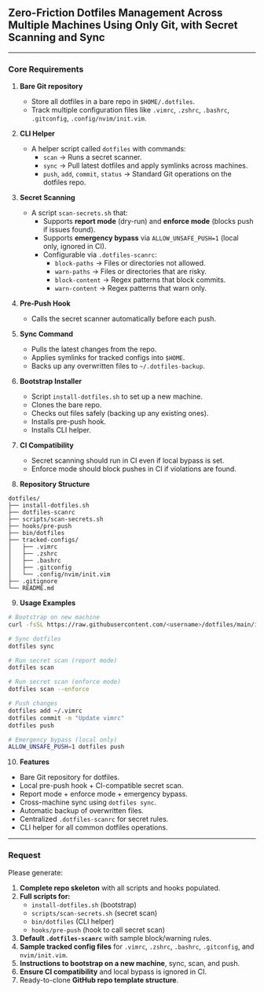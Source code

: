 ## Zero-Friction Dotfiles Management Across Multiple Machines Using Only Git, with Secret Scanning and Sync

---

### Core Requirements

1. **Bare Git repository**
   - Store all dotfiles in a bare repo in `$HOME/.dotfiles`.
   - Track multiple configuration files like `.vimrc`, `.zshrc`, `.bashrc`, `.gitconfig`, `.config/nvim/init.vim`.

2. **CLI Helper**
   - A helper script called `dotfiles` with commands:
     - `scan` → Runs a secret scanner.
     - `sync` → Pull latest dotfiles and apply symlinks across machines.
     - `push`, `add`, `commit`, `status` → Standard Git operations on the dotfiles repo.

3. **Secret Scanning**
   - A script `scan-secrets.sh` that:
     - Supports **report mode** (dry-run) and **enforce mode** (blocks push if issues found).
     - Supports **emergency bypass** via `ALLOW_UNSAFE_PUSH=1` (local only, ignored in CI).
     - Configurable via `.dotfiles-scanrc`:
       - `block-paths` → Files or directories not allowed.
       - `warn-paths` → Files or directories that are risky.
       - `block-content` → Regex patterns that block commits.
       - `warn-content` → Regex patterns that warn only.

4. **Pre-Push Hook**
   - Calls the secret scanner automatically before each push.

5. **Sync Command**
   - Pulls the latest changes from the repo.
   - Applies symlinks for tracked configs into `$HOME`.
   - Backs up any overwritten files to `~/.dotfiles-backup`.

6. **Bootstrap Installer**
   - Script `install-dotfiles.sh` to set up a new machine.
   - Clones the bare repo.
   - Checks out files safely (backing up any existing ones).
   - Installs pre-push hook.
   - Installs CLI helper.

7. **CI Compatibility**
   - Secret scanning should run in CI even if local bypass is set.
   - Enforce mode should block pushes in CI if violations are found.

8. **Repository Structure**
```
dotfiles/
├── install-dotfiles.sh
├── dotfiles-scanrc
├── scripts/scan-secrets.sh
├── hooks/pre-push
├── bin/dotfiles
├── tracked-configs/
│   ├── .vimrc
│   ├── .zshrc
│   ├── .bashrc
│   ├── .gitconfig
│   └── .config/nvim/init.vim
├── .gitignore
└── README.md
```

9. **Usage Examples**
```bash
# Bootstrap on new machine
curl -fsSL https://raw.githubusercontent.com/<username>/dotfiles/main/install-dotfiles.sh | bash

# Sync dotfiles
dotfiles sync

# Run secret scan (report mode)
dotfiles scan

# Run secret scan (enforce mode)
dotfiles scan --enforce

# Push changes
dotfiles add ~/.vimrc
dotfiles commit -m "Update vimrc"
dotfiles push

# Emergency bypass (local only)
ALLOW_UNSAFE_PUSH=1 dotfiles push
```

10. **Features**
- Bare Git repository for dotfiles.
- Local pre-push hook + CI-compatible secret scan.
- Report mode + enforce mode + emergency bypass.
- Cross-machine sync using `dotfiles sync`.
- Automatic backup of overwritten files.
- Centralized `.dotfiles-scanrc` for secret rules.
- CLI helper for all common dotfiles operations.

---

### Request

Please generate:

1. **Complete repo skeleton** with all scripts and hooks populated.
2. **Full scripts for:**
   - `install-dotfiles.sh` (bootstrap)
   - `scripts/scan-secrets.sh` (secret scan)
   - `bin/dotfiles` (CLI helper)
   - `hooks/pre-push` (hook to call secret scan)
3. **Default `.dotfiles-scanrc`** with sample block/warning rules.
4. **Sample tracked config files** for `.vimrc`, `.zshrc`, `.bashrc`, `.gitconfig`, and `nvim/init.vim`.
5. **Instructions to bootstrap on a new machine**, sync, scan, and push.
6. **Ensure CI compatibility** and local bypass is ignored in CI.
7. Ready-to-clone **GitHub repo template structure**.

